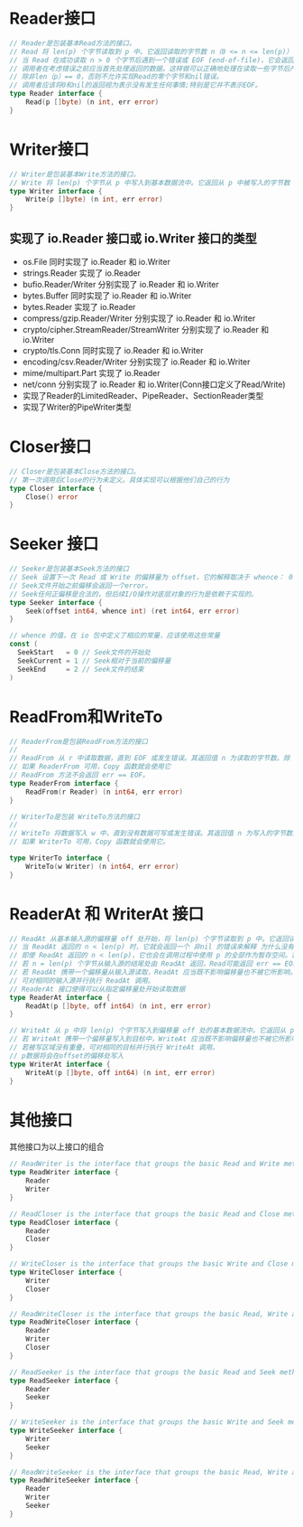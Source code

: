 
# Reader接口

```go
// Reader是包装基本Read方法的接口。
// Read 将 len(p) 个字节读取到 p 中。它返回读取的字节数 n（0 <= n <= len(p)） 以及任何遇到的错误。即使 Read 返回的 n < len(p)，它也会在调用过程中占用 len(p) 个字节作为暂存空间。若可读取的数据不到 len(p) 个字节，Read 会返回可用数据，而不是等待更多数据。
// 当 Read 在成功读取 n > 0 个字节后遇到一个错误或 EOF (end-of-file)，它会返回读取的字节数。它可能会同时在本次的调用中返回一个non-nil错误,或在下一次的调用中返回这个错误（且 n 为 0）。 一般情况下, Reader会返回一个非0字节数n, 若 n = len(p) 个字节从输入源的结尾处由 Read 返回，Read可能返回 err == EOF 或者 err == nil。并且之后的 Read() 都应该返回 (n:0, err:EOF)。
// 调用者在考虑错误之前应当首先处理返回的数据。这样做可以正确地处理在读取一些字节后产生的 I/O 错误，同时允许EOF的出现。
// 除非len（p）== 0，否则不允许实现Read的零个字节和nil错误。
// 调用者应该将0和nil的返回视为表示没有发生任何事情;特别是它并不表示EOF。
type Reader interface {
	Read(p []byte) (n int, err error)
}
```


# Writer接口

```go
// Writer是包装基本Write方法的接口。
// Write 将 len(p) 个字节从 p 中写入到基本数据流中。它返回从 p 中被写入的字节数 n（0 <= n <= len(p)）以及任何遇到的引起写入提前停止的错误。若 Write 返回的 n < len(p)，它就必须返回一个 非nil 的错误。
type Writer interface {
	Write(p []byte) (n int, err error)
}
```

## 实现了 io.Reader 接口或 io.Writer 接口的类型

+ os.File 同时实现了 io.Reader 和 io.Writer
+ strings.Reader 实现了 io.Reader
+ bufio.Reader/Writer 分别实现了 io.Reader 和 io.Writer
+ bytes.Buffer 同时实现了 io.Reader 和 io.Writer
+ bytes.Reader 实现了 io.Reader
+ compress/gzip.Reader/Writer 分别实现了 io.Reader 和 io.Writer
+ crypto/cipher.StreamReader/StreamWriter 分别实现了 io.Reader 和 io.Writer
+ crypto/tls.Conn 同时实现了 io.Reader 和 io.Writer
+ encoding/csv.Reader/Writer 分别实现了 io.Reader 和 io.Writer
+ mime/multipart.Part 实现了 io.Reader
+ net/conn 分别实现了 io.Reader 和 io.Writer(Conn接口定义了Read/Write)
+ 实现了Reader的LimitedReader、PipeReader、SectionReader类型
+ 实现了Writer的PipeWriter类型


# Closer接口

```go
// Closer是包装基本Close方法的接口。
// 第一次调用后Close的行为未定义。具体实现可以根据他们自己的行为
type Closer interface {
    Close() error
}

```

# Seeker 接口

```go
// Seeker是包装基本Seek方法的接口
// Seek 设置下一次 Read 或 Write 的偏移量为 offset，它的解释取决于 whence： 0 表示相对于文件的起始处，1 表示相对于当前的偏移，而 2 表示相对于其结尾处。 Seek 返回新的偏移量和一个错误，如果有的话
// Seek文件开始之前偏移会返回一个error。
// Seek任何正偏移是合法的，但后续I/O操作对底层对象的行为是依赖于实现的。
type Seeker interface {
    Seek(offset int64, whence int) (ret int64, err error)
}

// whence 的值，在 io 包中定义了相应的常量，应该使用这些常量
const (
  SeekStart   = 0 // Seek文件的开始处
  SeekCurrent = 1 // Seek相对于当前的偏移量
  SeekEnd     = 2 // Seek文件的结束
)


```
# ReadFrom和WriteTo

```go
// ReaderFrom是包装ReadFrom方法的接口
//
// ReadFrom 从 r 中读取数据，直到 EOF 或发生错误。其返回值 n 为读取的字节数。除 io.EOF 之外，在读取过程中遇到的任何错误也将被返回。
// 如果 ReaderFrom 可用，Copy 函数就会使用它
// ReadFrom 方法不会返回 err == EOF。
type ReaderFrom interface {
	ReadFrom(r Reader) (n int64, err error)
}

// WriterTo是包装 WriteTo方法的接口
//
// WriteTo 将数据写入 w 中，直到没有数据可写或发生错误。其返回值 n 为写入的字节数。 在写入过程中遇到的任何错误也将被返回。
// 如果 WriterTo 可用，Copy 函数就会使用它。

type WriterTo interface {
	WriteTo(w Writer) (n int64, err error)
}

```
# ReaderAt 和 WriterAt 接口

```go
// ReadAt 从基本输入源的偏移量 off 处开始，将 len(p) 个字节读取到 p 中。它返回读取的字节数 n（0 <= n <= len(p)）以及任何遇到的错误。
// 当 ReadAt 返回的 n < len(p) 时，它就会返回一个 非nil 的错误来解释 为什么没有返回更多的字节。在这一点上，ReadAt 比 Read 更严格。
// 即使 ReadAt 返回的 n < len(p)，它也会在调用过程中使用 p 的全部作为暂存空间。若可读取的数据不到 len(p) 字节，ReadAt 就会阻塞,直到所有数据都可用或一个错误发生。 在这一点上 ReadAt 不同于 Read。
// 若 n = len(p) 个字节从输入源的结尾处由 ReadAt 返回，Read可能返回 err == EOF 或者 err == nil
// 若 ReadAt 携带一个偏移量从输入源读取，ReadAt 应当既不影响偏移量也不被它所影响。
// 可对相同的输入源并行执行 ReadAt 调用。
// ReaderAt 接口使得可以从指定偏移量处开始读取数据
type ReaderAt interface {
    ReadAt(p []byte, off int64) (n int, err error)
}

// WriteAt 从 p 中将 len(p) 个字节写入到偏移量 off 处的基本数据流中。它返回从 p 中被写入的字节数 n（0 <= n <= len(p)）以及任何遇到的引起写入提前停止的错误。若 WriteAt 返回的 n < len(p)，它就必须返回一个 非nil 的错误。
// 若 WriteAt 携带一个偏移量写入到目标中，WriteAt 应当既不影响偏移量也不被它所影响。
// 若被写区域没有重叠，可对相同的目标并行执行 WriteAt 调用。
// p数据将会在offset的偏移处写入
type WriterAt interface {
    WriteAt(p []byte, off int64) (n int, err error)
}

```

# 其他接口

其他接口为以上接口的组合
```go
// ReadWriter is the interface that groups the basic Read and Write methods.
type ReadWriter interface {
	Reader
	Writer
}

// ReadCloser is the interface that groups the basic Read and Close methods.
type ReadCloser interface {
	Reader
	Closer
}

// WriteCloser is the interface that groups the basic Write and Close methods.
type WriteCloser interface {
	Writer
	Closer
}

// ReadWriteCloser is the interface that groups the basic Read, Write and Close methods.
type ReadWriteCloser interface {
	Reader
	Writer
	Closer
}

// ReadSeeker is the interface that groups the basic Read and Seek methods.
type ReadSeeker interface {
	Reader
	Seeker
}

// WriteSeeker is the interface that groups the basic Write and Seek methods.
type WriteSeeker interface {
	Writer
	Seeker
}

// ReadWriteSeeker is the interface that groups the basic Read, Write and Seek methods.
type ReadWriteSeeker interface {
	Reader
	Writer
	Seeker
}

```